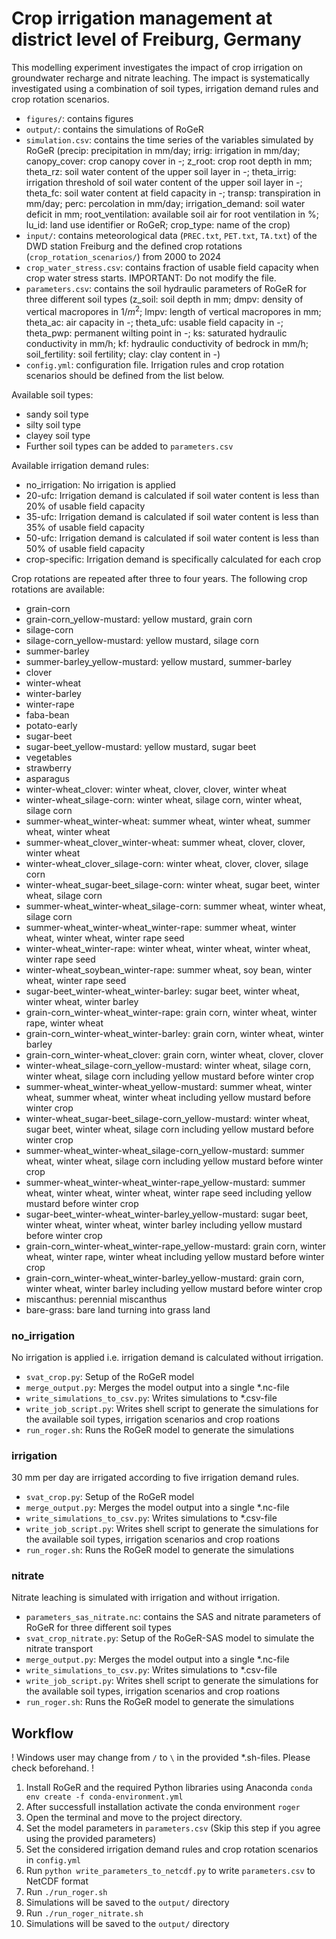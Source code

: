 # Crop irrigation management at district level of Freiburg, Germany

This modelling experiment investigates the impact of crop irrigation on groundwater recharge and nitrate leaching. The impact is systematically investigated using a combination of soil types, irrigation demand rules and crop rotation scenarios.

- `figures/`: contains figures
- `output/`: contains the simulations of RoGeR
- `simulation.csv`: contains the time series of the variables simulated by RoGeR (precip: precipitation in mm/day; irrig: irrigation in mm/day; canopy_cover: crop canopy cover in -; z_root: crop root depth in mm; theta_rz: soil water content of the upper soil layer in -; theta_irrig: irrigation threshold of soil water content of the upper soil layer in -; theta_fc: soil water content at field capacity in -; transp: transpiration in mm/day; perc: percolation in mm/day; irrigation_demand: soil water deficit in mm; root_ventilation: available soil air for root ventilation in %; lu_id: land use identifier or RoGeR; crop_type: name of the crop)
- `input/`: contains meteorological data (`PREC.txt`, `PET.txt`, `TA.txt`) of the DWD station Freiburg and the defined crop rotations (`crop_rotation_scenarios/`) from 2000 to 2024
- `crop_water_stress.csv`: contains fraction of usable field capacity when crop water stress starts. IMPORTANT: Do not modify the file.
- `parameters.csv`: contains the soil hydraulic parameters of RoGeR for three different soil types (z_soil: soil depth in mm; dmpv: density of vertical macropores in 1/$m^2$; lmpv: length of vertical macropores in mm; theta_ac: air capacity in -; theta_ufc: usable field capacity in -; theta_pwp: permanent wilting point in -; ks: saturated hydraulic conductivity in mm/h; kf: hydraulic conductivity of bedrock in mm/h; soil_fertility: soil fertility; clay: clay content in -)
- `config.yml`: configuration file. Irrigation rules and crop rotation scenarios should be defined from the list below.

Available soil types:
- sandy soil type
- silty soil type
- clayey soil type
- Further soil types can be added to `parameters.csv`

Available irrigation demand rules:
- no_irrigation: No irrigation is applied
- 20-ufc: Irrigation demand is calculated if soil water content is less than 20% of usable field capacity
- 35-ufc: Irrigation demand is calculated if soil water content is less than 35% of usable field capacity
- 50-ufc: Irrigation demand is calculated if soil water content is less than 50% of usable field capacity
- crop-specific: Irrigation demand is specifically calculated for each crop

Crop rotations are repeated after three to four years. The following crop rotations are available:
- grain-corn
- grain-corn_yellow-mustard: yellow mustard, grain corn
- silage-corn
- silage-corn_yellow-mustard: yellow mustard, silage corn
- summer-barley
- summer-barley_yellow-mustard: yellow mustard, summer-barley
- clover
- winter-wheat
- winter-barley
- winter-rape
- faba-bean
- potato-early
- sugar-beet
- sugar-beet_yellow-mustard: yellow mustard, sugar beet
- vegetables
- strawberry
- asparagus
- winter-wheat_clover: winter wheat, clover, clover, winter wheat
- winter-wheat_silage-corn: winter wheat, silage corn, winter wheat, silage corn
- summer-wheat_winter-wheat: summer wheat, winter wheat, summer wheat, winter wheat
- summer-wheat_clover_winter-wheat: summer wheat, clover, clover, winter wheat
- winter-wheat_clover_silage-corn: winter wheat, clover, clover, silage corn
- winter-wheat_sugar-beet_silage-corn: winter wheat, sugar beet, winter wheat, silage corn
- summer-wheat_winter-wheat_silage-corn: summer wheat, winter wheat, silage corn
- summer-wheat_winter-wheat_winter-rape: summer wheat, winter wheat, winter wheat, winter rape seed
- winter-wheat_winter-rape: winter wheat, winter wheat, winter wheat, winter rape seed
- winter-wheat_soybean_winter-rape: summer wheat, soy bean, winter wheat, winter rape seed
- sugar-beet_winter-wheat_winter-barley: sugar beet, winter wheat, winter wheat, winter barley
- grain-corn_winter-wheat_winter-rape: grain corn, winter wheat, winter rape, winter wheat
- grain-corn_winter-wheat_winter-barley: grain corn, winter wheat, winter barley
- grain-corn_winter-wheat_clover: grain corn, winter wheat, clover, clover
- winter-wheat_silage-corn_yellow-mustard: winter wheat, silage corn, winter wheat, silage corn including yellow mustard before winter crop
- summer-wheat_winter-wheat_yellow-mustard: summer wheat, winter wheat, summer wheat, winter wheat including yellow mustard before winter crop
- winter-wheat_sugar-beet_silage-corn_yellow-mustard: winter wheat, sugar beet, winter wheat, silage corn including yellow mustard before winter crop
- summer-wheat_winter-wheat_silage-corn_yellow-mustard: summer wheat, winter wheat, silage corn including yellow mustard before winter crop
- summer-wheat_winter-wheat_winter-rape_yellow-mustard: summer wheat, winter wheat, winter wheat, winter rape seed including yellow mustard before winter crop
- sugar-beet_winter-wheat_winter-barley_yellow-mustard: sugar beet, winter wheat, winter wheat, winter barley including yellow mustard before winter crop
- grain-corn_winter-wheat_winter-rape_yellow-mustard: grain corn, winter wheat, winter rape, winter wheat including yellow mustard before winter crop
- grain-corn_winter-wheat_winter-barley_yellow-mustard: grain corn, winter wheat, winter barley including yellow mustard before winter crop
- miscanthus: perennial miscanthus
- bare-grass: bare land turning into grass land

### no_irrigation
No irrigation is applied i.e. irrigation demand is calculated without irrigation.

- `svat_crop.py`: Setup of the RoGeR model
- `merge_output.py`: Merges the model output into a single *.nc-file
- `write_simulations_to_csv.py`: Writes simulations to *.csv-file
- `write_job_script.py`: Writes shell script to generate the simulations for the available soil types, irrigation scenarios and crop roations
- `run_roger.sh`: Runs the RoGeR model to generate the simulations

### irrigation
30 mm per day are irrigated according to five irrigation demand rules.

- `svat_crop.py`: Setup of the RoGeR model
- `merge_output.py`: Merges the model output into a single *.nc-file
- `write_simulations_to_csv.py`: Writes simulations to *.csv-file
- `write_job_script.py`: Writes shell script to generate the simulations for the available soil types, irrigation scenarios and crop roations
- `run_roger.sh`: Runs the RoGeR model to generate the simulations

### nitrate
Nitrate leaching is simulated with irrigation and without irrigation.

- `parameters_sas_nitrate.nc`: contains the SAS and nitrate parameters of RoGeR for three different soil types
- `svat_crop_nitrate.py`: Setup of the RoGeR-SAS model to simulate the nitrate transport 
- `merge_output.py`: Merges the model output into a single *.nc-file
- `write_simulations_to_csv.py`: Writes simulations to *.csv-file
- `write_job_script.py`: Writes shell script to generate the simulations for the available soil types, irrigation scenarios and crop roations
- `run_roger.sh`: Runs the RoGeR model to generate the simulations

## Workflow
! Windows user may change from `/` to `\` in the provided *.sh-files. Please check beforehand. !

1. Install RoGeR and the required Python libraries using Anaconda `conda env create -f conda-environment.yml`
2. After successfull installation activate the conda environment `roger`
3. Open the terminal and move to the project directory.
4. Set the model parameters in `parameters.csv` (Skip this step if you agree using the provided parameters)
5. Set the considered irrigation demand rules and crop rotation scenarios in `config.yml`
6. Run `python write_parameters_to_netcdf.py` to write `parameters.csv` to NetCDF format
7. Run `./run_roger.sh`
8. Simulations will be saved to the `output/` directory
9. Run `./run_roger_nitrate.sh`
10. Simulations will be saved to the `output/` directory